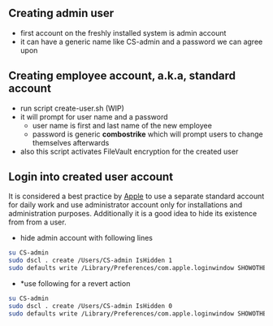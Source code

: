 ## Creating admin user
- first account on the freshly installed system is admin account
- it can have a generic name like CS-admin and a password we can agree upon
## Creating employee account, a.k.a, standard account
- run script create-user.sh (WIP)
- it will prompt for user name and a password
  - user name is first and last name of the new employee
  - password is generic **combostrike** which will prompt users to change themselves afterwards
- also this script activates FileVault encryption for the created user
## Login into created user account
It is considered a best practice by [Apple](https://help.apple.com/machelp/mac/10.12/index.html#/mh11389) to use a separate
standard account for daily work and use administrator account only for installations
and administration purposes. Additionally it is a good idea to hide its existence from
from a user.
- hide admin account with following lines
```bash
su CS-admin
sudo dscl . create /Users/CS-admin IsHidden 1
sudo defaults write /Library/Preferences/com.apple.loginwindow SHOWOTHERUSERS_MANAGED -bool FALSE
```
- *use following for a revert action
```bash
su CS-admin
sudo dscl . create /Users/CS-admin IsHidden 0
sudo defaults write /Library/Preferences/com.apple.loginwindow SHOWOTHERUSERS_MANAGED -bool TRUE
```